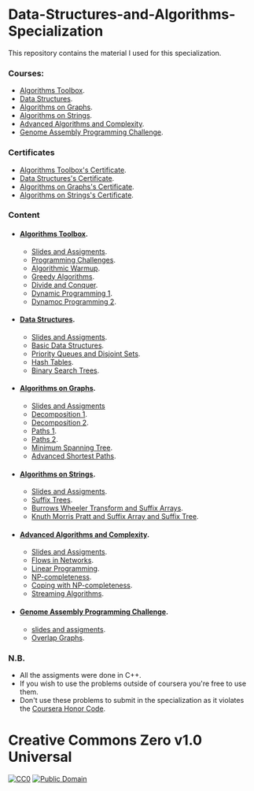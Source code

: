 # Data-Structures-and-Algorithms-Specialization
This repository contains the material I used for this specialization.

### Courses:

  - [Algorithms Toolbox](https://www.coursera.org/learn/algorithmic-toolbox?specialization=data-structures-algorithms).
  - [Data Structures](https://www.coursera.org/learn/data-structures?specialization=data-structures-algorithms).
  - [Algorithms on Graphs](https://www.coursera.org/learn/algorithms-on-graphs?specialization=data-structures-algorithms).
  - [Algorithms on Strings](https://www.coursera.org/learn/algorithms-on-strings?specialization=data-structures-algorithms).
  - [Advanced Algorithms and Complexity](https://www.coursera.org/learn/advanced-algorithms-and-complexity).
  - [Genome Assembly Programming Challenge](https://www.coursera.org/learn/assembling-genomes).


### Certificates
  - [Algorithms Toolbox's Certificate](https://www.coursera.org/account/accomplishments/certificate/M5MBQ2ZANTQ6).
  - [Data Structures's Certificate](https://www.coursera.org/account/accomplishments/certificate/FVXY4569SY7G).
  - [Algorithms on Graphs's Certificate](https://www.coursera.org/account/accomplishments/certificate/PRBGPR3KDJLF).
  - [Algorithms on Strings's Certificate](https://www.coursera.org/account/accomplishments/certificate/FKYYWU9PYAMH).
  

### Content
- #### [Algorithms Toolbox](https://github.com/aKhfagy/Data-Structures-and-Algorithms-Specialization/tree/master/Courses/000%20-%20Algorithms%20Toolbox).
   - [Slides and Assigments](https://github.com/aKhfagy/Data-Structures-and-Algorithms-Specialization/tree/master/Courses/000%20-%20Algorithms%20Toolbox/slides%20and%20assigments).
   - [Programming Challenges](https://github.com/aKhfagy/Data-Structures-and-Algorithms-Specialization/tree/master/Courses/000%20-%20Algorithms%20Toolbox/week1_programming_challenges).
   - [Algorithmic Warmup](https://github.com/aKhfagy/Data-Structures-and-Algorithms-Specialization/tree/master/Courses/000%20-%20Algorithms%20Toolbox/week2_algorithmic_warmup).
   - [Greedy Algorithms](https://github.com/aKhfagy/Data-Structures-and-Algorithms-Specialization/tree/master/Courses/000%20-%20Algorithms%20Toolbox/week3_greedy_algorithms).
   - [Divide and Conquer](https://github.com/aKhfagy/Data-Structures-and-Algorithms-Specialization/tree/master/Courses/000%20-%20Algorithms%20Toolbox/week4_divide_and_conquer).
   - [Dynamic Programming 1](https://github.com/aKhfagy/Data-Structures-and-Algorithms-Specialization/tree/master/Courses/000%20-%20Algorithms%20Toolbox/week5_dynamic_programming1).
   - [Dynamoc Programming 2](https://github.com/aKhfagy/Data-Structures-and-Algorithms-Specialization/tree/master/Courses/000%20-%20Algorithms%20Toolbox/week5_dynamic_programming1).

- #### [Data Structures](https://github.com/aKhfagy/Data-Structures-and-Algorithms-Specialization/tree/master/Courses/001%20-%20Data%20Structures).
   - [Slides and Assigments](https://github.com/aKhfagy/Data-Structures-and-Algorithms-Specialization/tree/master/Courses/001%20-%20Data%20Structures/slides%20and%20assigments).
   - [Basic Data Structures](https://github.com/aKhfagy/Data-Structures-and-Algorithms-Specialization/tree/master/Courses/001%20-%20Data%20Structures/week1_basic_data_structures).
   - [Priority Queues and Disjoint Sets](https://github.com/aKhfagy/Data-Structures-and-Algorithms-Specialization/tree/master/Courses/001%20-%20Data%20Structures/week2_priority_queues_and_disjoint_sets).
   - [Hash Tables](https://github.com/aKhfagy/Data-Structures-and-Algorithms-Specialization/tree/master/Courses/001%20-%20Data%20Structures/week3_hash_tables).
   - [Binary Search Trees](https://github.com/aKhfagy/Data-Structures-and-Algorithms-Specialization/tree/master/Courses/001%20-%20Data%20Structures/week4_binary_search_trees).
- #### [Algorithms on Graphs](https://github.com/aKhfagy/Data-Structures-and-Algorithms-Specialization/tree/master/Courses/010%20-%20Algorithms%20on%20Graphs).
   - [Slides and Assigments](https://github.com/aKhfagy/Data-Structures-and-Algorithms-Specialization/tree/master/Courses/010%20-%20Algorithms%20on%20Graphs/slides%20and%20assigments)
   - [Decomposition 1](https://github.com/aKhfagy/Data-Structures-and-Algorithms-Specialization/tree/master/Courses/010%20-%20Algorithms%20on%20Graphs/week1_decomposition1).
   - [Decomposition 2](https://github.com/aKhfagy/Data-Structures-and-Algorithms-Specialization/tree/master/Courses/010%20-%20Algorithms%20on%20Graphs/week2_decomposition2).
   - [Paths 1](https://github.com/aKhfagy/Data-Structures-and-Algorithms-Specialization/tree/master/Courses/010%20-%20Algorithms%20on%20Graphs/week3_paths1).
   - [Paths 2](https://github.com/aKhfagy/Data-Structures-and-Algorithms-Specialization/tree/master/Courses/010%20-%20Algorithms%20on%20Graphs/week4_paths2).
   - [Minimum Spanning Tree](https://github.com/aKhfagy/Data-Structures-and-Algorithms-Specialization/tree/master/Courses/010%20-%20Algorithms%20on%20Graphs/week5_mst).
   - [Advanced Shortest Paths](https://github.com/aKhfagy/Data-Structures-and-Algorithms-Specialization/tree/master/Courses/010%20-%20Algorithms%20on%20Graphs/Advanced-Shortest-Paths).

- #### [Algorithms on Strings](https://github.com/aKhfagy/Data-Structures-and-Algorithms-Specialization/tree/master/Courses/011%20-%20Algorithms%20on%20Strings).
   - [Slides and Assigments](https://github.com/aKhfagy/Data-Structures-and-Algorithms-Specialization/tree/master/Courses/011%20-%20Algorithms%20on%20Strings/slides%20and%20assigments).
   - [Suffix Trees](https://github.com/aKhfagy/Data-Structures-and-Algorithms-Specialization/tree/master/Courses/011%20-%20Algorithms%20on%20Strings/week1_suffix_trees).
   - [Burrows Wheeler Transform and Suffix Arrays](https://github.com/aKhfagy/Data-Structures-and-Algorithms-Specialization/tree/master/Courses/011%20-%20Algorithms%20on%20Strings/week2_BWT_suffix_arrays).
   - [Knuth Morris Pratt and Suffix Array and Suffix Tree](https://github.com/aKhfagy/Data-Structures-and-Algorithms-Specialization/tree/master/Courses/011%20-%20Algorithms%20on%20Strings/week3_4_kmp_suffix_array_suffix_tree).

- #### [Advanced Algorithms and Complexity](https://github.com/aKhfagy/Data-Structures-and-Algorithms-Specialization/tree/master/Courses/100%20-%20Advanced%20Algorithms%20and%20Complexity).
   - [Slides and Assigments](https://github.com/aKhfagy/Data-Structures-and-Algorithms-Specialization/tree/master/Courses/100%20-%20Advanced%20Algorithms%20and%20Complexity/slides%20and%20assigments).
   - [Flows in Networks](https://github.com/aKhfagy/Data-Structures-and-Algorithms-Specialization/tree/master/Courses/100%20-%20Advanced%20Algorithms%20and%20Complexity/week1_flows_in_networks).
   - [Linear Programming](https://github.com/aKhfagy/Data-Structures-and-Algorithms-Specialization/tree/master/Courses/100%20-%20Advanced%20Algorithms%20and%20Complexity/week2_linear_programming).
   - [NP-completeness](https://github.com/aKhfagy/Data-Structures-and-Algorithms-Specialization/tree/master/Courses/100%20-%20Advanced%20Algorithms%20and%20Complexity/week3_np-completeness).
   - [Coping with NP-completeness](https://github.com/aKhfagy/Data-Structures-and-Algorithms-Specialization/tree/master/Courses/100%20-%20Advanced%20Algorithms%20and%20Complexity/week4_coping_with_np_completeness).
   - [Streaming Algorithms](https://github.com/aKhfagy/Data-Structures-and-Algorithms-Specialization/tree/master/Courses/100%20-%20Advanced%20Algorithms%20and%20Complexity/Streaming%20Algorithms).

- #### [Genome Assembly Programming Challenge](https://github.com/aKhfagy/Data-Structures-and-Algorithms-Specialization/tree/master/Courses/101%20-%20Genome%20Assembly%20Programming%20Challenge).
   - [slides and assigments](https://github.com/aKhfagy/Data-Structures-and-Algorithms-Specialization/tree/master/Courses/101%20-%20Genome%20Assembly%20Programming%20Challenge/slides%20and%20assigments).
   - [Overlap Graphs](https://github.com/aKhfagy/Data-Structures-and-Algorithms-Specialization/tree/master/Courses/101%20-%20Genome%20Assembly%20Programming%20Challenge/week1).

### N.B.
  - All the assigments were done in C++.
  - If you wish to use the problems outside of coursera you're free to use them. 
  - Don't use these problems to submit in the specialization as it violates the [Coursera Honor Code](https://learner.coursera.help/hc/en-us/articles/209818863-Coursera-Honor-Code).

# Creative Commons Zero v1.0 Universal
[![CC0](https://mirrors.creativecommons.org/presskit/buttons/80x15/png/cc-zero.png)](https://creativecommons.org/publicdomain/zero/1.0/)
[![Public Domain](https://mirrors.creativecommons.org/presskit/buttons/80x15/png/publicdomain.png)](https://creativecommons.org/share-your-work/public-domain/)
